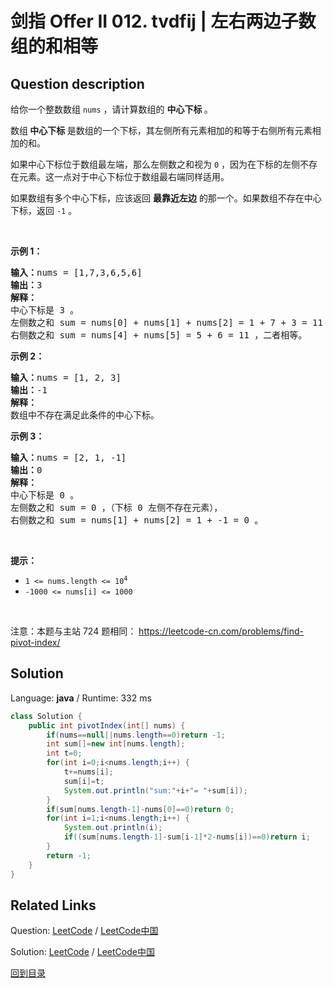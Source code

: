 ﻿# 剑指 Offer II 012. tvdfij | 左右两边子数组的和相等

## Question description

<!--If you want to use the English description, use <p>English description is not available for the problem. Please switch to Chinese.</p>
 instead-->
<p>给你一个整数数组&nbsp;<code>nums</code> ，请计算数组的 <strong>中心下标 </strong>。</p>

<p>数组<strong> 中心下标</strong><strong> </strong>是数组的一个下标，其左侧所有元素相加的和等于右侧所有元素相加的和。</p>

<p>如果中心下标位于数组最左端，那么左侧数之和视为 <code>0</code> ，因为在下标的左侧不存在元素。这一点对于中心下标位于数组最右端同样适用。</p>

<p>如果数组有多个中心下标，应该返回 <strong>最靠近左边</strong> 的那一个。如果数组不存在中心下标，返回 <code>-1</code> 。</p>

<p>&nbsp;</p>

<p><strong>示例 1：</strong></p>

<pre>
<strong>输入：</strong>nums = [1,7,3,6,5,6]
<strong>输出：</strong>3
<strong>解释：</strong>
中心下标是 3 。
左侧数之和 sum = nums[0] + nums[1] + nums[2] = 1 + 7 + 3 = 11 ，
右侧数之和 sum = nums[4] + nums[5] = 5 + 6 = 11 ，二者相等。
</pre>

<p><strong>示例 2：</strong></p>

<pre>
<strong>输入：</strong>nums = [1, 2, 3]
<strong>输出：</strong>-1
<strong>解释：</strong>
数组中不存在满足此条件的中心下标。</pre>

<p><strong>示例 3：</strong></p>

<pre>
<strong>输入：</strong>nums = [2, 1, -1]
<strong>输出：</strong>0
<strong>解释：</strong>
中心下标是 0 。
左侧数之和 sum = 0 ，（下标 0 左侧不存在元素），
右侧数之和 sum = nums[1] + nums[2] = 1 + -1 = 0 。</pre>

<p>&nbsp;</p>

<p><strong>提示：</strong></p>

<ul>
	<li><code>1 &lt;= nums.length &lt;= 10<sup>4</sup></code></li>
	<li><code>-1000 &lt;= nums[i] &lt;= 1000</code></li>
</ul>

<p>&nbsp;</p>

<p><meta charset="UTF-8" />注意：本题与主站 724&nbsp;题相同：&nbsp;<a href="https://leetcode-cn.com/problems/find-pivot-index/">https://leetcode-cn.com/problems/find-pivot-index/</a></p>




## Solution

Language: **java**  /  Runtime: 332 ms

```java
class Solution {
    public int pivotIndex(int[] nums) {
        if(nums==null||nums.length==0)return -1;
        int sum[]=new int[nums.length];
        int t=0;
        for(int i=0;i<nums.length;i++) {
            t+=nums[i];
            sum[i]=t;
            System.out.println("sum:"+i+"= "+sum[i]);
        }
        if(sum[nums.length-1]-nums[0]==0)return 0;
        for(int i=1;i<nums.length;i++) {
            System.out.println(i);
            if((sum[nums.length-1]-sum[i-1]*2-nums[i])==0)return i;
        }
        return -1;
    }
}
```



## Related Links

Question: [LeetCode](https://leetcode.com/problems/tvdfij/description/)  /  [LeetCode中国](https://leetcode-cn.com/problems/tvdfij/description/)

Solution: [LeetCode](https://leetcode.com/articles/tvdfij/)  /  [LeetCode中国](https://leetcode-cn.com/articles/tvdfij/)

[回到目录](../README.md)